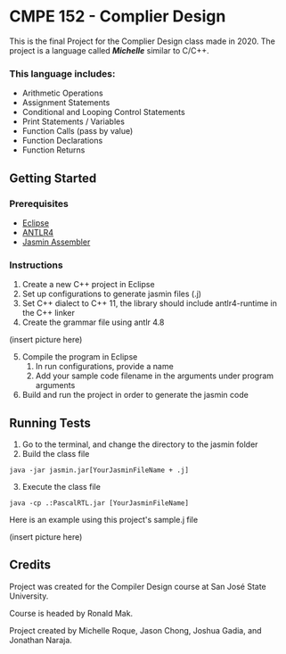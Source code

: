 # CMPE 152 - Complier Design
This is the final Project for the Complier Design class made in 2020. The project is a language called ***Michelle*** similar to C/C++.

### This language includes:
* Arithmetic Operations
* Assignment Statements
* Conditional and Looping Control Statements
* Print Statements / Variables
* Function Calls (pass by value)
* Function Declarations
* Function Returns

## Getting Started
### Prerequisites
* [Eclipse](https://www.eclipse.org/downloads/)
* [ANTLR4](https://www.antlr.org/download.html)
* [Jasmin Assembler](http://jasmin.sourceforge.net/)

### Instructions
1. Create a new C++ project in Eclipse
2. Set up configurations to generate jasmin files (.j)
3. Set C++ dialect to C++ 11, the library should include antlr4-runtime in the C++ linker
4. Create the grammar file using antlr 4.8

(insert picture here)

5. Compile the program in Eclipse
   1. In run configurations, provide a name
   2. Add your sample code filename in the arguments under program arguments
6. Build and run the project in order to generate the jasmin code

## Running Tests
1. Go to the terminal, and change the directory to the jasmin folder
2. Build the class file

```console
java -jar jasmin.jar[YourJasminFileName + .j]
```

3. Execute the class file

```console
java -cp .:PascalRTL.jar [YourJasminFileName]
```

Here is an example using this project's sample.j file

(insert picture here)

## Credits
Project was created for the Compiler Design course at San José State University. 

Course is headed by Ronald Mak. 

Project created by Michelle Roque, Jason Chong, Joshua Gadia, and Jonathan Naraja. 
